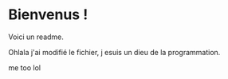 # Bienvenus !

Voici un readme.

Ohlala j'ai modifié le fichier, j esuis un dieu de la programmation.

me too lol
